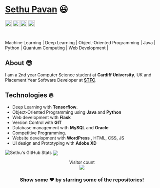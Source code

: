  # <a href="https://www.linkedin.com/in/sethu-pavan-412582149/">Sethu Pavan</a> :smiley:
 
 <a href="https://twitter.com/sethupavan12">
  <img align="left" alt="Sethu's Twitter" width="22px" src="https://cdn.jsdelivr.net/npm/simple-icons@v3/icons/twitter.svg" />
</a>
<a href="https://www.linkedin.com/in/sethu-pavan-412582149">
  <img align="left" alt="Sethu's Linkdein" width="22px" src="https://cdn.jsdelivr.net/npm/simple-icons@v3/icons/linkedin.svg" />
</a>
<a href="https://github.com/sethupavan12">
  <img align="left" alt="Sethu's Github" width="22px" src="https://cdn.jsdelivr.net/npm/simple-icons@v3/icons/github.svg" />
</a>

<a href="https://www.facebook.com/sethupavan.space.guy">
  <img align="left" alt="Sethu's Facebook" width="22px" src="https://cdn.jsdelivr.net/npm/simple-icons@v3/icons/facebook.svg" />
</a>


<br/>

<br/>
<a> </a>
<br/>

 Machine Learning | Deep Learning | Object-Oriented Programming | Java | Python | Quantum Computing | Web Development |

## About :sunglasses:
I am a 2nd year Computer Science student at **Cardiff University**, UK and Placement Year Software Developer 
at [**STFC**](https://stfc.ukri.org/index.cfm).

## Technologies :fire:
- Deep Learning with **Tensorflow**.
- Object-Oriented Programming using **Java** and **Python**
- Web development with **Flask**
- Version Control with **GIT**
- Database management with **MySQL** and **Oracle**
- Competitive Programming.
- Website development with **WordPress** , HTML, CSS, JS
- UI design and Prototyping with **Adobe XD**


 

<img src="https://github-readme-stats.vercel.app/api?username=sethupavan12&&show_icons=true&theme=radical&line_height=27&v=5" alt="Sethu's GitHub Stats" />


<a href="https://github.com/sethupavan12/COVID19-prediction-with-CNN">
  <!-- Change the `github-readme-stats.anuraghazra1.vercel.app` to `github-readme-stats.vercel.app`  -->
  <img align="center" src="https://github-readme-stats.vercel.app/api/pin/?username=sethupavan12&repo=COVID19-prediction-with-CNN&theme=radical" />
</a>    



<p align="center"> 
  Visitor count<br>
  <img src="https://profile-counter.glitch.me/sethupavan12/count.svg" />
</p>


<div align="center">

### Show some ❤️ by starring some of the repositories!

</div>


